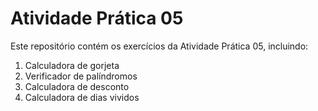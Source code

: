 # Atividade Prática 05

Este repositório contém os exercícios da Atividade Prática 05, incluindo:

1. Calculadora de gorjeta
2. Verificador de palíndromos
3. Calculadora de desconto
4. Calculadora de dias vividos
